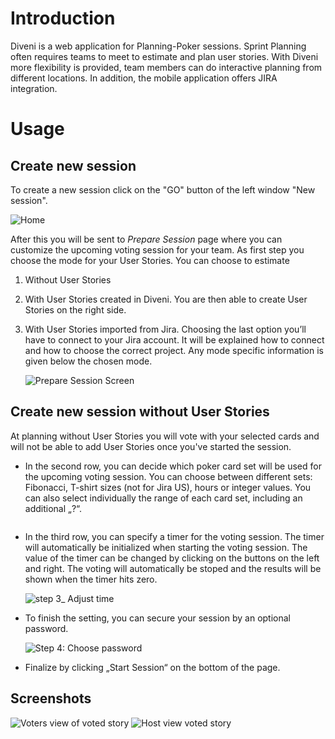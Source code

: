 # Introduction

Diveni is a web application for Planning-Poker sessions.
Sprint Planning often requires teams to meet to estimate and plan user stories.
With Diveni more flexibility is provided, team members can do interactive planning from different locations. 
In addition, the mobile application offers JIRA integration.

# Usage

## Create new session

To create a new session click on the "GO" button of the left window "New session".

<img :src="$withBase('/img/diveni_home.png')" alt="Home">    


After this you will be sent to *Prepare Session* page where you can customize the upcoming voting session for your team. 
As first step you choose the mode for your User Stories. You can choose to estimate
   1. Without User Stories
   2. With User Stories created in Diveni. You are then able to create User Stories on the right side.
   3. With User Stories imported from Jira. Choosing the last option you’ll have to connect to your Jira account. It will be explained how to connect and how to choose the correct project.
      Any mode specific information is given below the chosen mode.

      <img :src="$withBase('/img/prepare_your_session_selection.png')" alt="Prepare Session Screen">


## Create new session without User Stories

At planning without User Stories you will vote with your selected cards and will not be able to add 
User Stories once you've started the session.

- In the second row, you can decide which poker card set will be used for the upcoming voting 
  session. You can choose between different sets: Fibonacci, T-shirt sizes (not for Jira US), 
  hours or integer values. You can also select individually the range of each card set, including 
  an additional „?“.

  <img :src="$withBase('/img/Select_card_set.png')" alt="">    

- In the third row, you can specify a timer for the voting session. The timer will automatically be 
  initialized when starting the voting session. The value of the timer can be changed by clicking on 
  the buttons on the left and right. The voting will automatically be stoped and the results will be 
  shown when the timer hits zero.

  <img :src="$withBase('/img/adjust_time.png')" alt="step 3_ Adjust time">

- To finish the setting, you can secure your session by an optional password.

  <img :src="$withBase('/img/diveni_home.png')" alt="Step 4: Choose password">

- Finalize by clicking „Start Session“ on the bottom of the page.

## Screenshots

<img :src="$withBase('/img/userEstimationVoted.JPG')" alt="Voters view of voted story">

<img :src="$withBase('/img/hostEstimationFinished.JPG')" alt="Host view voted story">
